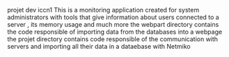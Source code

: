 
projet dev iccn1 
This is a monitoring application created for system administrators  with tools that give information about users connected to a server , its memory usage and much more
the webpart directory contains the code responsible of importing  data from the  databases into a webpage 
the projet directory contains code responsible of the communication with servers and importing all their data  in a dataebase with Netmiko
